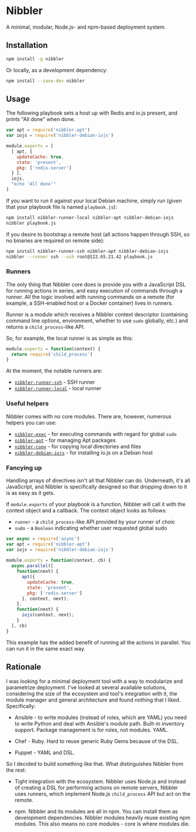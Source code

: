 # Nibbler
A minimal, modular, Node.js- and npm-based deployment system.

## Installation
```sh
npm install -g nibbler
```

Or locally, as a development dependency:

```sh
npm install --save-dev nibbler
```

## Usage
The following playbook sets a host up with Redis and io.js present, and prints
"All done" when done.

```js
var apt = require('nibbler-apt')
var iojs = require('nibbler-debian-iojs')

module.exports = [
  [ apt, {
    updateCache: true,
    state: 'present',
    pkg: ['redis-server']
  } ],
  iojs,
  "echo 'All done'"
]
```

If you want to run it against your local Debian machine, simply run (given that
your playbook file is named `playbook.js`):

```sh
npm install nibbler-runner-local nibbler-apt nibbler-debian-iojs
nibbler playbook.js
```

If you desire to bootstrap a remote host (all actions happen through SSH, so no
binaries are required on remote side):

```sh
npm install nibbler-runner-ssh nibbler-apt nibbler-debian-iojs
nibbler --runner ssh --ssh root@122.65.21.42 playbook.js
```

### Runners
The only thing that Nibbler core does is provide you with a JavaScript DSL for
running actions in series, and easy execution of commands through a runner. All
the logic involved with running commands on a remote (for example, a SSH-enabled
host or a Docker container) lives in runners.

Runner is a module which receives a Nibbler context descriptor (containing
command line options, environment, whether to use `sudo` globally, etc.) and
returns a `child_process`-like API.

So, for example, the local runner is as simple as this:

```js
module.exports = function(context) {
  return require('child_process')
}
```

At the moment, the notable runners are:

* [`nibbler-runner-ssh`](https://www.npmjs.com/package/nibbler-runner-ssh) - SSH runner
* [`nibbler-runner-local`](https://www.npmjs.com/package/nibbler-runner-local) - local runner

### Useful helpers
Nibbler comes with no core modules. There are, however, numerous helpers you
can use:

* [`nibbler-exec`](https://www.npmjs.com/package/nibbler-exec) - for executing commands
  with regard for global `sudo`
* [`nibbler-apt`](https://www.npmjs.com/package/nibbler-apt) - for managing Apt packages
* [`nibbler-copy`](https://www.npmjs.com/package/nibbler-copy) - for copying
  local directories and files
* [`nibbler-debian-iojs`](https://www.npmjs.com/package/nibbler-debian-iojs) -
  for installing io.js on a Debian host

### Fancying up
Handling arrays of directives isn't all that Nibbler can do. Underneath, it's
all JavaScript, and Nibbler is specifically designed so that dropping down to
it is as easy as it gets.

If `module.exports` of your playbook is a function, Nibbler will call it with
the context object and a callback. The context object looks as follows:

* `runner` - a `child_process`-like API provided by your runner of choic
* `sudo` - a `Boolean` indicating whether user requested global sudo

```js
var async = require('async')
var apt = require('nibbler-apt')
var iojs = require('nibbler-debian-iojs')
 
module.exports = function(context, cb) {
  async.parallel([
    function(next) {
      apt({
        updateCache: true,
        state: 'present',
        pkg: ['redis-server']
      }, context, next);
    },
    function(next) {
      iojs(context, next);
    }
  ], cb)
}
```

This example has the added benefit of running all the actions in parallel.
You can run it in the same exact way.

## Rationale
I was looking for a minimal deployment tool with a way to modularize and
parametrize deployment. I've looked at several available solutions, considering
the size of the ecosystem and tool's integration with it, the module manager
and general architecture and found nothing that I liked. Specifically:

  * Ansible - to write modules (instead of roles, which are YAML) you need to
    write Python and deal with Ansible's module path. Built-in inventory support.
    Package management is for roles, not modules. YAML.

  * Chef - Ruby. Hard to reuse generic Ruby Gems because of the DSL.

  * Puppet - YAML and DSL.

So I decided to build something like that. What distinguishes Nibbler from the
rest:

  * Tight integration with the ecosystem. Nibbler uses Node.js and instead of
    creating a DSL for performing actions on remote servers, Nibbler
    uses runners, which implement Node.js `child_process` API but act on the remote.

  * npm. Nibbler and its modules are all in npm. You can install them as
    development dependencies. Nibbler modules heavily reuse existing npm modules.
    This also means no core modules - core is where modules die.
